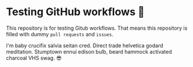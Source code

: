 # Testing GitHub workflows 🚧

This repository is for testing Gitub workflows. That means this repository is filled with dummy `pull requests` and `issues`.

I'm baby crucifix salvia seitan cred. Direct trade helvetica godard meditation. Stumptown ennui edison bulb, beard hammock activated charcoal VHS swag. 😎